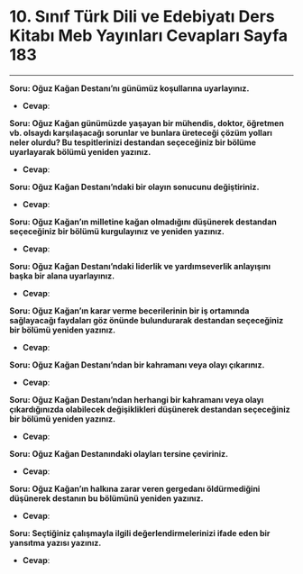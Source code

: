 # 10. Sınıf Türk Dili ve Edebiyatı Ders Kitabı Meb Yayınları Cevapları Sayfa 183

---

**Soru: Oğuz Kağan Destanı’nı günümüz koşullarına uyarlayınız.**

-   **Cevap**:

**Soru: Oğuz Kağan günümüzde yaşayan bir mühendis, doktor, öğretmen vb. olsaydı karşılaşacağı sorunlar ve bunlara üreteceği çözüm yolları neler olurdu? Bu tespitlerinizi destandan seçeceğiniz bir bölüme uyarlayarak bölümü yeniden yazınız.**

-   **Cevap**:

**Soru: Oğuz Kağan Destanı’ndaki bir olayın sonucunu değiştiriniz.**

-   **Cevap**:

**Soru: Oğuz Kağan’ın milletine kağan olmadığını düşünerek destandan seçeceğiniz bir bölümü kurgulayınız ve yeniden yazınız.**

-   **Cevap**:

**Soru: Oğuz Kağan Destanı’ndaki liderlik ve yardımseverlik anlayışını başka bir alana uyarlayınız.**

-   **Cevap**:

**Soru: Oğuz Kağan’ın karar verme becerilerinin bir iş ortamında sağlayacağı faydaları göz önünde bulundurarak destandan seçeceğiniz bir bölümü yeniden yazınız.**

-   **Cevap**:

**Soru: Oğuz Kağan Destanı’ndan bir kahramanı veya olayı çıkarınız.**

-   **Cevap**:

**Soru: Oğuz Kağan Destanı’ndan herhangi bir kahramanı veya olayı çıkardığınızda olabilecek değişiklikleri düşünerek destandan seçeceğiniz bir bölümü yeniden yazınız.**

-   **Cevap**:

**Soru: Oğuz Kağan Destanındaki olayları tersine çeviriniz.**

-   **Cevap**:

**Soru: Oğuz Kağan’ın halkına zarar veren gergedanı öldürmediğini düşünerek destanın bu bölümünü yeniden yazınız.**

-   **Cevap**:

**Soru: Seçtiğiniz çalışmayla ilgili değerlendirmelerinizi ifade eden bir yansıtma yazısı yazınız.**

-   **Cevap**: